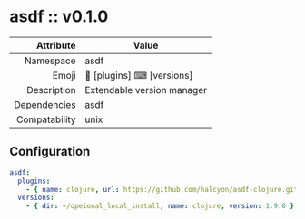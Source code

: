 # asdf :: v0.1.0

| Attribute     | Value |
|--------------:|----|
| Namespace     | asdf |
| Emoji         | 🐙 [plugins] ⌨ [versions]  |
| Description   | Extendable version manager |
| Dependencies  | asdf  |
| Compatability | unix  |

## Configuration

```yml
asdf:
  plugins:
    - { name: clojure, url: https://github.com/halcyon/asdf-clojure.git }
  versions:
    - { dir: ~/opeional_local_install, name: clojure, version: 1.9.0 }
```
